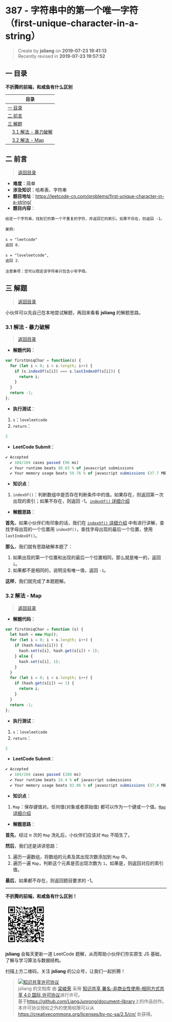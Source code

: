 387 - 字符串中的第一个唯一字符（first-unique-character-in-a-string）
===

> Create by **jsliang** on **2019-07-23 19:41:13**  
> Recently revised in **2019-07-23 19:57:52**

## <a name="chapter-one" id="chapter-one">一 目录</a>

**不折腾的前端，和咸鱼有什么区别**

| 目录 |
| --- | 
| [一 目录](#chapter-one) | 
| <a name="catalog-chapter-two" id="catalog-chapter-two"></a>[二 前言](#chapter-two) |
| <a name="catalog-chapter-three" id="catalog-chapter-three"></a>[三 解题](#chapter-three) |
| &emsp;[3.1 解法 - 暴力破解](#chapter-three-one) |
| &emsp;[3.2 解法 - Map](#chapter-three-two) |

## <a name="chapter-two" id="chapter-two">二 前言</a>

> [返回目录](#chapter-one)

* **难度**：简单
* **涉及知识**：哈希表、字符串
* **题目地址**：https://leetcode-cn.com/problems/first-unique-character-in-a-string/
* **题目内容**：

```
给定一个字符串，找到它的第一个不重复的字符，并返回它的索引。如果不存在，则返回 -1。

案例:

s = "leetcode"
返回 0.

s = "loveleetcode",
返回 2.

注意事项：您可以假定该字符串只包含小写字母。
```

## <a name="chapter-three" id="chapter-three">三 解题</a>

> [返回目录](#chapter-one)

小伙伴可以先自己在本地尝试解题，再回来看看 **jsliang** 的解题思路。

### <a name="chapter-three-one" id="chapter-three-one">3.1 解法 - 暴力破解</a>

> [返回目录](#chapter-one)

* **解题代码**：

```js
var firstUniqChar = function(s) {
  for (let i = 0; i < s.length; i++) {
    if (s.indexOf(s[i]) === s.lastIndexOf(s[i])) {
      return i;
    }
  }
  return -1;
};
```

* **执行测试**：

1. `s`：`loveleetcode`
2. `return`：

```js
2
```

* **LeetCode Submit**：

```js
✔ Accepted
  ✔ 104/104 cases passed (96 ms)
  ✔ Your runtime beats 98.03 % of javascript submissions
  ✔ Your memory usage beats 59.76 % of javascript submissions (37.7 MB)
```

* **知识点**：

1. `indexOf()`：判断数组中是否存在判断条件中的值。如果存在，则返回第一次出现的索引；如果不存在，则返回 -1。[`indexOf()` 详细介绍](https://github.com/LiangJunrong/document-library/blob/master/JavaScript-library/JavaScript/Function/indexOf.md)

* **解题思路**：

**首先**，如果小伙伴们有印象的话，我们在 [`indexOf()` 详细介绍](https://github.com/LiangJunrong/document-library/blob/master/JavaScript-library/JavaScript/Function/indexOf.md) 中有进行讲解，查找字母出现的一个位置用 `indexOf()`，查找字母出现的最后一个位置，使用 `lastIndexOf()`。

**那么**，我们就有思路破解本题了：

1. 如果出现的第一个位置和出现的最后一个位置相同，那么就是唯一的，返回 `i`。
2. 如果都不是相同的，说明没有唯一值，返回 `-1`。

**这样**，我们就完成了本题题解。

### <a name="chapter-three-two" id="chapter-three-two">3.2 解法 - Map</a>

> [返回目录](#chapter-one)

* **解题代码**：

```js
var firstUniqChar = function (s) {
  let hash = new Map();
  for (let i = 0; i < s.length; i++) {
    if (hash.has(s[i])) {
      hash.set(s[i], hash.get(s[i]) + 1);
    } else {
      hash.set(s[i], 1);
    }
  }
  for (let i = 0; i < s.length; i++) {
    if (hash.get(s[i]) == 1) {
      return i;
    }
  }
  return -1;
};
```

* **执行测试**：

1. `s`：`loveleetcode`
2. `return`：

```js
2
```

* **LeetCode Submit**：

```js
✔ Accepted
  ✔ 104/104 cases passed (208 ms)
  ✔ Your runtime beats 24.4 % of javascript submissions
  ✔ Your memory usage beats 83.06 % of javascript submissions (37.4 MB)
```

* **知识点**：

1. `Map`：保存键值对。任何值(对象或者原始值) 都可以作为一个键或一个值。[`Map` 详细介绍](https://github.com/LiangJunrong/document-library/blob/master/JavaScript-library/JavaScript/Object/Map.md)

* **解题思路**：

**首先**，经过 n 次的 `Map` 洗礼后，小伙伴们应该对 `Map` 不陌生了。

**然后**，我们还是讲讲思路：

1. 遍历一遍数组，将数组的元素及其出现次数添加到 `Map` 中。
2. 遍历一遍 `Map`，判断这个元素是否出现次数为 `1`，如果是，则返回对应的索引值。

**最后**，如果都不存在，则返回题目要求的 -1。

---

**不折腾的前端，和咸鱼有什么区别！**

![图](../../../public-repertory/img/z-small-wechat-public-address.jpg)

**jsliang** 会每天更新一道 LeetCode 题解，从而帮助小伙伴们夯实原生 JS 基础，了解与学习算法与数据结构。

扫描上方二维码，关注 **jsliang** 的公众号，让我们一起折腾！

> <a rel="license" href="http://creativecommons.org/licenses/by-nc-sa/4.0/"><img alt="知识共享许可协议" style="border-width:0" src="https://i.creativecommons.org/l/by-nc-sa/4.0/88x31.png" /></a><br /><span xmlns:dct="http://purl.org/dc/terms/" property="dct:title">jsliang 的文档库</span> 由 <a xmlns:cc="http://creativecommons.org/ns#" href="https://github.com/LiangJunrong/document-library" property="cc:attributionName" rel="cc:attributionURL">梁峻荣</a> 采用 <a rel="license" href="http://creativecommons.org/licenses/by-nc-sa/4.0/">知识共享 署名-非商业性使用-相同方式共享 4.0 国际 许可协议</a>进行许可。<br />基于<a xmlns:dct="http://purl.org/dc/terms/" href="https://github.com/LiangJunrong/document-library" rel="dct:source">https://github.com/LiangJunrong/document-library</a>上的作品创作。<br />本许可协议授权之外的使用权限可以从 <a xmlns:cc="http://creativecommons.org/ns#" href="https://creativecommons.org/licenses/by-nc-sa/2.5/cn/" rel="cc:morePermissions">https://creativecommons.org/licenses/by-nc-sa/2.5/cn/</a> 处获得。